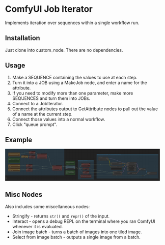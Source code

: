 # ComfyUI Job Iterator

Implements iteration over sequences within a single workflow run.

## Installation

Just clone into custom_node. There are no dependencies.

## Usage

1. Make a SEQUENCE containing the values to use at each step.
2. Turn it into a JOB using a MakeJob node, and enter a name for the attribute.
3. If you need to modify more than one parameter, make more SEQUENCES and turn them into JOBs.
4. Connect to a JobIterator.
5. Connect the attributes output to GetAttribute nodes to pull out the value of a name at the current step.
6. Connect those values into a normal workflow.
7. Click "queue prompt".

## Example

![workflow embedded](job-iterator-example.png)

## Misc Nodes

Also includes some miscellaneous nodes:

* Stringify - returns `str()` and `repr()` of the input.
* Interact - opens a debug REPL on the terminal where you ran ComfyUI whenever it is evaluated.
* Join image batch - turns a batch of images into one tiled image.
* Select from image batch - outputs a single image from a batch. 
